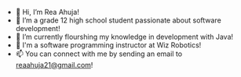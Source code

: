 - 👋 Hi, I’m Rea Ahuja!
- 👀 I’m a grade 12 high school student passionate about software development!
- 🌱 I’m currently flourshing my knowledge in development with Java!
- 🏢 I'm a software programming instructor at Wiz Robotics!
- 📫 You can connect with me by sending an email to reaahuja21@gmail.com!

<!---
reaahuja/reaahuja is a ✨ special ✨ repository because its `README.md` (this file) appears on your GitHub profile.
You can click the Preview link to take a look at your changes.
--->
